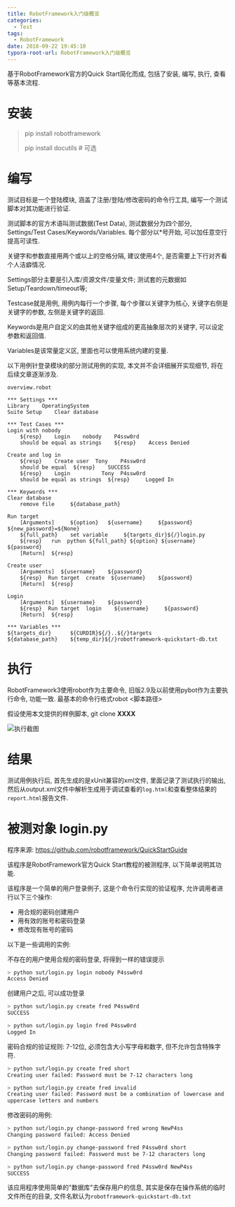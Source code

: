 ```yaml
---
title: RobotFramework入门级概览
categories:
  - Test
tags:
  - RobotFramework
date: 2018-09-22 19:45:10
typora-root-url: RobotFramework入门级概览
---
```

基于RobotFramework官方的Quick Start简化而成, 包括了安装, 编写, 执行, 查看等基本流程.
<!--more-->

# 安装

> pip install robotframework
>
> pip install docutils  # 可选

# 编写

测试目标是一个登陆模块, 涵盖了注册/登陆/修改密码的命令行工具, 编写一个测试脚本对其功能进行验证.

测试脚本的官方术语叫测试数据(Test Data), 测试数据分为四个部分, Settings/Test Cases/Keywords/Variables. 每个部分以\*号开始, 可以加任意空行提高可读性.

关键字和参数直接用两个或以上的空格分隔, 建议使用4个, 是否需要上下行对齐看个人洁癖情况.

Settings部分主要是引入库/资源文件/变量文件; 测试套的元数据如Setup/Teardown/timeout等; 

Testcase就是用例, 用例内每行一个步骤, 每个步骤以关键字为核心, 关键字右侧是关键字的参数, 左侧是关键字的返回.

Keywords是用户自定义的由其他关键字组成的更高抽象层次的关键字, 可以设定参数和返回值.

Variables是该常量定义区, 里面也可以使用系统内建的变量.

以下用例针登录模块的部分测试用例的实现, 本文并不会详细展开实现细节, 将在后续文章逐渐涉及.

`overview.robot`

```robot
*** Settings ***
Library    OperatingSystem
Suite Setup    Clear database

*** Test Cases ***
Login with nobody
    ${resp}    Login    nobody    P4ssw0rd
    should be equal as strings    ${resp}    Access Denied

Create and log in
    ${resp}    Create user  Tony    P4ssw0rd
    should be equal  ${resp}    SUCCESS
    ${resp}    Login          Tony  P4ssw0rd
    should be equal as strings  ${resp}     Logged In

*** Keywords ***
Clear database
    remove file     ${database_path}

Run target
    [Arguments]     ${option}   ${username}     ${password}     ${new_password}=${None}
    ${full_path}    set variable     ${targets_dir}${/}login.py
    ${resp}   run  python ${full_path} ${option} ${username} ${password}
    [Return]  ${resp}

Create user
    [Arguments]  ${username}    ${password}
    ${resp}  Run target  create  ${username}    ${password}
    [Return]  ${resp}

Login
    [Arguments]  ${username}    ${password}
    ${resp}  Run target  login    ${username}     ${password}
    [Return]  ${resp}

*** Variables ***
${targets_dir}      ${CURDIR}${/}..${/}targets
${database_path}    ${temp_dir}${/}robotframework-quickstart-db.txt
```

# 执行

RobotFramework3使用robot作为主要命令, 旧版2.9及以前使用pybot作为主要执行命令, 功能一致. 最基本的命令行格式robot <脚本路径>

假设使用本文提供的样例脚本, git clone **XXXX**

![执行截图](执行.png)

# 结果

测试用例执行后, 首先生成的是xUnit兼容的xml文件, 里面记录了测试执行的输出, 然后从output.xml文件中解析生成用于调试查看的`log.html`和查看整体结果的`report.html`报告文件.

# 被测对象 login.py

程序来源: https://github.com/robotframework/QuickStartGuide

该程序是RobotFramework官方Quick Start教程的被测程序, 以下简单说明其功能.

该程序是一个简单的用户登录例子, 这是个命令行实现的验证程序, 允许调用者进行以下三个操作:

- 用合规的密码创建用户
- 用有效的账号和密码登录
- 修改现有账号的密码

以下是一些调用的实例:

不存在的用户使用合规的密码登录, 将得到一样的错误提示

```bash
> python sut/login.py login nobody P4ssw0rd
Access Denied
```

创建用户之后, 可以成功登录

```bash
> python sut/login.py create fred P4ssw0rd
SUCCESS

> python sut/login.py login fred P4ssw0rd
Logged In
```

密码合规的验证规则: 7-12位, 必须包含大小写字母和数字, 但不允许包含特殊字符.

```bash
> python sut/login.py create fred short
Creating user failed: Password must be 7-12 characters long

> python sut/login.py create fred invalid
Creating user failed: Password must be a combination of lowercase and
uppercase letters and numbers
```

修改密码的用例:

```bash
> python sut/login.py change-password fred wrong NewP4ss
Changing password failed: Access Denied

> python sut/login.py change-password fred P4ssw0rd short
Changing password failed: Password must be 7-12 characters long

> python sut/login.py change-password fred P4ssw0rd NewP4ss
SUCCESS
```

该应用程序使用简单的"数据库"去保存用户的信息, 其实是保存在操作系统的临时文件所在的目录, 文件名默认为`robotframework-quickstart-db.txt`


